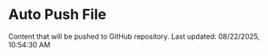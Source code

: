 # Auto Push File

Content that will be pushed to GitHub repository.
Last updated: 08/22/2025, 10:54:30 AM